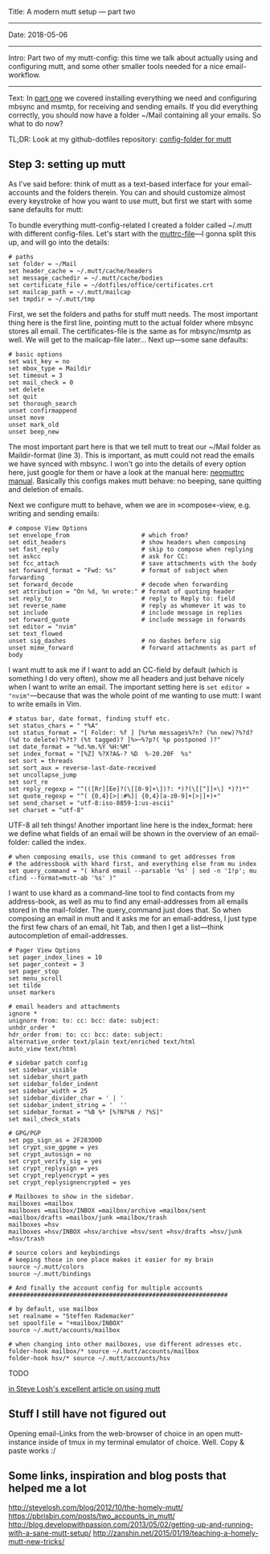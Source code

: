 Title: A modern mutt setup — part two

----

Date: 2018-05-06

----

Intro: Part two of my mutt-config: this time we talk about actually using and configuring mutt, and some other smaller tools needed for a nice email-workflow.

----

Text: In [part one](https://webgefrickel.de/blog/a-modern-mutt-setup) we covered installing everything we need and configuring mbsync and msmtp, for receiving and sending emails. If you did everything correctly, you should now have a folder ~/Mail containing all your emails. So what to do now?

TL;DR: Look at my github-dotfiles repository: [config-folder for mutt](https://github.com/webgefrickel/dotfiles/tree/master/office/mutt)

## Step 3: setting up mutt

As I've said before: think of mutt as a text-based interface for your email-accounts and the folders therein. You can and should customize almost every keystroke of how you want to use mutt, but first we start with some sane defaults for mutt:

To bundle everything mutt-config-related I created a folder called ~/.mutt with different config-files. Let's start with the [muttrc-file](https://github.com/webgefrickel/dotfiles/blob/master/office/mutt/muttrc)—I gonna split this up, and will go into the details:

```
# paths
set folder = ~/Mail
set header_cache = ~/.mutt/cache/headers
set message_cachedir = ~/.mutt/cache/bodies
set certificate_file = ~/dotfiles/office/certificates.crt
set mailcap_path = ~/.mutt/mailcap
set tmpdir = ~/.mutt/tmp
```

First, we set the folders and paths for stuff mutt needs. The most important thing here is the first line, pointing mutt to the actual folder where mbsync stores all email. The certificates-file is the same as for mbsync/msmtp as well. We will get to the mailcap-file later&hellip; Next up—some sane defaults:

```
# basic options
set wait_key = no
set mbox_type = Maildir
set timeout = 3
set mail_check = 0
set delete
set quit
set thorough_search
unset confirmappend
unset move
unset mark_old
unset beep_new
```

The most important part here is that we tell mutt to treat our ~/Mail folder as Maildir-format (line 3). This is important, as mutt could not read the emails we have synced with mbsync. I won't go into the details of every option here, just google for them or have a look at the manual here: [neomuttrc manual](https://www.neomutt.org/man/neomuttrc). Basically this configs makes mutt behave: no beeping, sane quitting and deletion of emails.

Next we configure mutt to behave, when we are in »compose«-view, e.g. writing and sending emails:

```
# compose View Options
set envelope_from                    # which from?
set edit_headers                     # show headers when composing
set fast_reply                       # skip to compose when replying
set askcc                            # ask for CC:
set fcc_attach                       # save attachments with the body
set forward_format = "Fwd: %s"       # format of subject when forwarding
set forward_decode                   # decode when forwarding
set attribution = "On %d, %n wrote:" # format of quoting header
set reply_to                         # reply to Reply to: field
set reverse_name                     # reply as whomever it was to
set include                          # include message in replies
set forward_quote                    # include message in forwards
set editor = "nvim"
set text_flowed
unset sig_dashes                     # no dashes before sig
unset mime_forward                   # forward attachments as part of body
```

I want mutt to ask me if I want to add an CC-field by default (which is something I do very often), show me all headers and just behave nicely when I want to write an email. The important setting here is `set editor = "nvim"`—because that was the whole point of me wanting to use mutt: I want to write emails in Vim.

```
# status bar, date format, finding stuff etc.
set status_chars = " *%A"
set status_format = "[ Folder: %f ] [%r%m messages%?n? (%n new)?%?d? (%d to delete)?%?t? (%t tagged)? ]%>─%?p?( %p postponed )?"
set date_format = "%d.%m.%Y %H:%M"
set index_format = "[%Z] %?X?A&-? %D  %-20.20F  %s"
set sort = threads
set sort_aux = reverse-last-date-received
set uncollapse_jump
set sort_re
set reply_regexp = "^(([Rr][Ee]?(\[[0-9]+\])?: *)?(\[[^]]+\] *)?)*"
set quote_regexp = "^( {0,4}[>|:#%]| {0,4}[a-z0-9]+[>|]+)+"
set send_charset = "utf-8:iso-8859-1:us-ascii"
set charset = "utf-8"
```

UTF-8 all teh things! Another important line here is the index_format: here we define what fields of an email will be shown in the overview of an email-folder: called the index. 

```
# when composing emails, use this command to get addresses from
# the addressbook with khard first, and everything else from mu index
set query_command = "( khard email --parsable '%s' | sed -n '1!p'; mu cfind --format=mutt-ab '%s' )"
```

I want to use khard as a command-line tool to find contacts from my address-book, as well as mu to find any email-addresses from all emails stored in the mail-folder. The query_command just does that. So when composing an email in mutt and it asks me for an email-address, I just type the first few chars of an email, hit Tab, and then I get a list—think autocompletion of email-addresses.

```
# Pager View Options
set pager_index_lines = 10
set pager_context = 3
set pager_stop
set menu_scroll
set tilde
unset markers

# email headers and attachments
ignore *
unignore from: to: cc: bcc: date: subject:
unhdr_order *
hdr_order from: to: cc: bcc: date: subject:
alternative_order text/plain text/enriched text/html
auto_view text/html

# sidebar patch config
set sidebar_visible
set sidebar_short_path
set sidebar_folder_indent
set sidebar_width = 25
set sidebar_divider_char = ' | '
set sidebar_indent_string = '  ''
set sidebar_format = "%B %* [%?N?%N / ?%S]"
set mail_check_stats

# GPG/PGP 
set pgp_sign_as = 2F283D0D
set crypt_use_gpgme = yes
set crypt_autosign = no
set crypt_verify_sig = yes
set crypt_replysign = yes
set crypt_replyencrypt = yes
set crypt_replysignencrypted = yes

# Mailboxes to show in the sidebar.
mailboxes =mailbox
mailboxes =mailbox/INBOX =mailbox/archive =mailbox/sent =mailbox/drafts =mailbox/junk =mailbox/trash
mailboxes =hsv
mailboxes =hsv/INBOX =hsv/archive =hsv/sent =hsv/drafts =hsv/junk =hsv/trash

# source colors and keybindings
# keeping those in one place makes it easier for my brain
source ~/.mutt/colors
source ~/.mutt/bindings

# And finally the account config for multiple accounts
#############################################################

# by default, use mailbox
set realname = "Steffen Rademacker"
set spoolfile = "+mailbox/INBOX"
source ~/.mutt/accounts/mailbox

# when changing into other mailboxes, use different adresses etc.
folder-hook mailbox/* source ~/.mutt/accounts/mailbox
folder-hook hsv/* source ~/.mutt/accounts/hsv
```

TODO










[in Steve Losh's excellent article on using mutt](http://stevelosh.com/blog/2012/10/the-homely-mutt/#retrieving-passwords)

## Stuff I still have not figured out

Opening email-Links from the web-browser of choice in an open mutt-instance inside of tmux in my terminal emulator of choice. Well. Copy &amp; paste works :/

## Some links, inspiration and blog posts that helped me a lot

http://stevelosh.com/blog/2012/10/the-homely-mutt/
https://pbrisbin.com/posts/two_accounts_in_mutt/
http://blog.developwithpassion.com/2013/05/02/getting-up-and-running-with-a-sane-mutt-setup/
http://zanshin.net/2015/01/19/teaching-a-homely-mutt-new-tricks/
